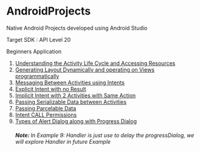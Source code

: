 # AndroidProjects
Native Android Projects developed using Android Studio

Target SDK : API Level 20

Beginners Application

  1. <a href= "https://github.com/tech-boy/AndroidProjects/tree/master/ActivityLifeCycle_and_AccessingResources">Understanding the Activity Life Cycle and Accessing Resources  </a>
  2. <a href= "https://github.com/tech-boy/AndroidProjects/tree/master/Programmed_RelativeLayout"> Generating Layout Dynamically and operating on Views programmatically </a>
  3. <a href= "https://github.com/tech-boy/AndroidProjects/tree/master/Intents"> Messaging Between Activities using Intents </a>
  4. <a href= "https://github.com/tech-boy/AndroidProjects/tree/master/Explicit_Intents"> Explicit Intent with no Result </a>
  5. <a href= "https://github.com/tech-boy/AndroidProjects/tree/master/Implicit_Intent"> Implicit Intent with 2 Activities with Same Action </a>
  6. <a href= "https://github.com/tech-boy/AndroidProjects/tree/master/Explicit_Intents_Data_Passing"> Passing Serializable Data between Activities </a>
  7. <a href= "https://github.com/tech-boy/AndroidProjects/tree/master/Parcelable_Data_Passing"> Passing Parcelable Data </a>
  8. <a href= "https://github.com/tech-boy/AndroidProjects/tree/master/Intent_CALL_Permission"> Intent CALL Permissions </a>
  9. <a href= "https://github.com/tech-boy/AndroidProjects/tree/master/AlertDialog"> Types of Alert Dialog along with Progress Dialog </a>
  	 <h6><b> Note: </b> In Example 9: Handler is just use to delay the progressDialog, we will explore Handler in future Example</h6>
 


  
